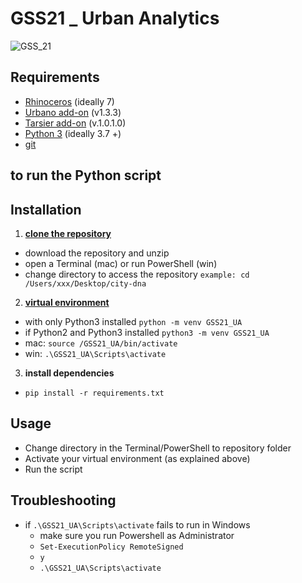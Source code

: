 # GSS21 _ Urban Analytics

![GSS_21](https://user-images.githubusercontent.com/50297074/114306399-35bd1980-9adc-11eb-82d6-957b61c523ca.jpg)

## Requirements
- [Rhinoceros](https://www.rhino3d.com/download/) (ideally 7)
- [Urbano add-on](https://www.food4rhino.com/app/urbano) (v1.3.3)
- [Tarsier add-on](https://www.food4rhino.com/en/app/tarsier) (v.1.0.1.0)
- [Python 3](https://www.python.org/downloads/) (ideally 3.7 +)
- [git](https://www.atlassian.com/git/tutorials/install-git)

## to run the Python script
## Installation
1. **[clone the repository](https://help.github.com/en/github/creating-cloning-and-archiving-repositories/cloning-a-repository)**
  - download the repository and unzip
  - open a Terminal (mac) or run PowerShell (win)
  - change directory to access the repository `example: cd /Users/xxx/Desktop/city-dna`
2. **[virtual environment](https://docs.python.org/3/tutorial/venv.html)**
  - with only Python3 installed `python -m venv GSS21_UA`
  - if Python2 and Python3 installed `python3 -m venv GSS21_UA`
  -  mac: `source /GSS21_UA/bin/activate`
  -  win: `.\GSS21_UA\Scripts\activate`
3. **install dependencies**
  - `pip install -r requirements.txt`

## Usage
- Change directory in the Terminal/PowerShell to repository folder
- Activate your virtual environment (as explained above)
- Run the script

## Troubleshooting
- if `.\GSS21_UA\Scripts\activate` fails to run in Windows
  - make sure you run Powershell as Administrator 
  - `Set-ExecutionPolicy RemoteSigned`
  - `y`
  - `.\GSS21_UA\Scripts\activate`
